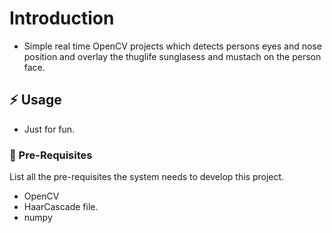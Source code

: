 # Introduction
- Simple real time OpenCV projects which detects persons eyes and nose position and overlay the thuglife
  sunglasess and mustach on the person face.


## :zap: Usage
- Just for fun.


### :notebook: Pre-Requisites
List all the pre-requisites the system needs to develop this project.
- OpenCV
- HaarCascade file.
- numpy

